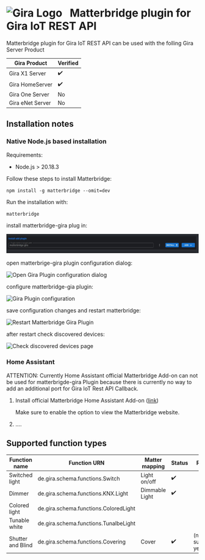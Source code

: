# <img src="https://upload.wikimedia.org/wikipedia/commons/2/20/Logo_Gira_Giersiepen.svg" alt="Gira Logo">&nbsp;&nbsp;&nbsp;Matterbridge plugin for Gira IoT REST API

Matterbridge plugin for Gira IoT REST API can be used with the folling Gira Server Product

| Gira Product     | Verified |
| ------------------ | ------------- |
| Gira X1 Server   | ✔️          |
| Gira HomeServer  | ✔️          |
| Gira One Server  | No        |
| Gira eNet Server | No        |

## Installation notes

### Native Node.js based installation

Requirements:

* Node.js > 20.18.3

Follow these steps to install Matterbridge:

```
npm install -g matterbridge --omit=dev
```

Run the installation with:

```
matterbridge
```

install matterbridge-gira plug in:

![Add Gira Plugin](https://raw.githubusercontent.com/wowi1968/matterbridge-gira/refs/heads/main/docs/images/install_add_gira_plugin.jpg)

open matterbrige-gira plugin configuration dialog:

<img src="https://github.com/wowi1968/matterbridge-gira/tree/main/docs/images/configure_plugin.jpg" alt="Open Gira Plugin configuration dialog">

configure matterbridge-gia plugin:

<img src="https://github.com/wowi1968/matterbridge-gira/tree/main/docs/images/configure_dialog_plugin.jpg" alt="Gira Plugin configuration">

save configuration changes and restart matterbridge:

<img src="https://github.com/wowi1968/matterbridge-gira/tree/main/docs/images/restart_matterbridge.jpg" alt="Restart Matterbridge Gira Plugin">

after restart check discovered devices:

<img src="https://github.com/wowi1968/matterbridge-gira/tree/main/docs/images/matterbridge_devices.jpg" alt="Check discovered devices page">

### Home Assistant

ATTENTION: Currently Home Assistant official Matterbridge Add-on can not be used for matterbrigde-gira Plugin because there is currently no way to add an additional port for Gira IoT Rest API Callback.

1. Install official Matterbridge Home Assistant Add-on ([link](https://github.com/Luligu/matterbridge-home-assistant-addon))
   
   Make sure to enable the option to view the Matterbridge website.
2. ....

## Supported function types

| Function name     | Function URN                          | Matter mapping | Status | Remark |
| ------------------- | --------------------------------------- | ---------------- | :------------------------------ |  -------------- |
| Switched light    | de.gira.schema.functions.Switch       | Light on/off   | ✔️                          |
| Dimmer            | de.gira.schema.functions.KNX.Light    | Dimmable Light | ✔️                          |
| Colored light     | de.gira.schema.functions.ColoredLight |                |                               |
| Tunable white     | de.gira.schema.functions.TunalbeLight |                |                               |
| Shutter and Blind | de.gira.schema.functions.Covering     | Cover          | ✔️  | (no slats supported yet) |

